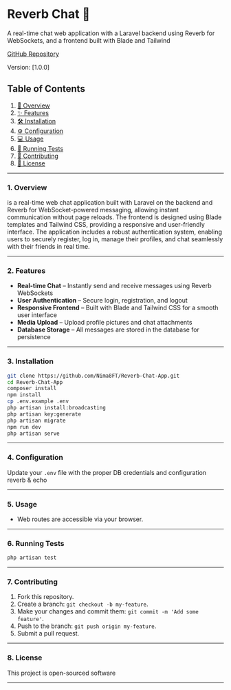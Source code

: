 # Reverb Chat 💬

A real-time chat web application with a Laravel backend using Reverb for WebSockets, and a frontend built with Blade and Tailwind

[GitHub Repository](https://github.com/Nima8FT/Reverb-Chat-App)

Version: [1.0.0]

## Table of Contents

1. [🚀 Overview](#1-overview)
2. [✨ Features](#2-features)
3. [🛠️ Installation](#3-installation)
4. [⚙️ Configuration](#4-configuration)
5. [💻 Usage](#5-usage)
6. [🧪 Running Tests](#7-running-tests)
7. [🤝 Contributing](#8-contributing)
8. [📝 License](#9-license)

---

### 1. Overview

is a real-time web chat application built with Laravel on the backend and Reverb for WebSocket-powered messaging, allowing instant communication without page reloads. The frontend is designed using Blade templates and Tailwind CSS, providing a responsive and user-friendly interface. The application includes a robust authentication system, enabling users to securely register, log in, manage their profiles, and chat seamlessly with their friends in real time.

---

### 2. Features

- **Real-time Chat** – Instantly send and receive messages using Reverb WebSockets
- **User Authentication** – Secure login, registration, and logout
- **Responsive Frontend** – Built with Blade and Tailwind CSS for a smooth user interface
- **Media Upload** – Upload profile pictures and chat attachments
- **Database Storage** – All messages are stored in the database for persistence
    
---

### 3. Installation

```bash
git clone https://github.com/Nima8FT/Reverb-Chat-App.git
cd Reverb-Chat-App
composer install
npm install
cp .env.example .env
php artisan install:broadcasting
php artisan key:generate
php artisan migrate
npm run dev
php artisan serve
```

---

### 4. Configuration

Update your `.env` file with the proper DB credentials and configuration reverb & echo

---

### 5. Usage

- Web routes are accessible via your browser.

---

### 6. Running Tests

```bash
php artisan test
```

---

### 7. Contributing

1. Fork this repository.
2. Create a branch: `git checkout -b my-feature`.
3. Make your changes and commit them: `git commit -m 'Add some feature'`.
4. Push to the branch: `git push origin my-feature`.
5. Submit a pull request.

---

### 8. License

This project is open-sourced software

---
